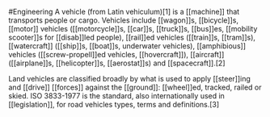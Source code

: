 #Engineering 
A vehicle (from Latin vehiculum)[1] is a [[machine]] that transports people or cargo. Vehicles include [[wagon]]s, [[bicycle]]s, [[motor]] vehicles ([[motorcycle]]s, [[car]]s, [[truck]]s, [[bus]]es, [[mobility scooter]]s for [[disab]]led people), [[rail]]ed vehicles ([[train]]s, [[tram]]s), [[watercraft]] ([[ship]]s, [[boat]]s, underwater vehicles), [[amphibious]] vehicles ([[screw-propell]]ed vehicles, [[hovercraft]]), [[aircraft]] ([[airplane]]s, [[helicopter]]s, [[aerostat]]s) and [[spacecraft]].[2]

Land vehicles are classified broadly by what is used to apply [[steer]]ing and [[drive]] [[forces]] against the [[ground]]: [[wheel]]ed, tracked, railed or skied. ISO 3833-1977 is the standard, also internationally used in [[legislation]], for road vehicles types, terms and definitions.[3]